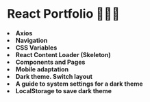 <h1>React Portfolio 🧑🏻‍💻

<h4>
<li>Axios
<li>Navigation 
<li>CSS Variables
<li>React Content Loader (Skeleton)
<li>Components and Pages
<li>Mobile adaptation
<li>Dark theme. Switch layout
<li>A guide to system settings for a dark theme
<li>LocalStorage to save dark theme
